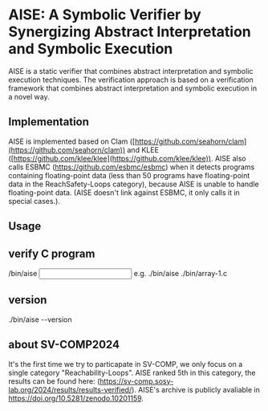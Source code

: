 # AISE: A Symbolic Verifier by Synergizing Abstract Interpretation and Symbolic Execution	

AISE is a static verifier that combines abstract interpretation and symbolic execution techniques. The verification approach is based on a verification framework that combines abstract interpretation and symbolic execution in a novel way. 

## Implementation
AISE is implemented based on Clam ([https://github.com/seahorn/clam](https://github.com/seahorn/clam)) and KLEE ([https://github.com/klee/klee](https://github.com/klee/klee)).
AISE also calls ESBMC (https://github.com/esbmc/esbmc) when it detects programs containing floating-point data (less than 50 programs have floating-point data in the ReachSafety-Loops category), because AISE is unable to handle floating-point data. (AISE doesn't link against ESBMC, it only calls it in special cases.).

## Usage

## verify C program
/bin/aise <input C file>
e.g. ./bin/aise ./bin/array-1.c
## version
./bin/aise --version 

## about SV-COMP2024
It's the first time we try to particapate in SV-COMP, we only focus on a single category "Reachability-Loops". AISE ranked 5th in this category, the results can be found here: (https://sv-comp.sosy-lab.org/2024/results/results-verified/). AISE's archive is publicly avaliable in https://doi.org/10.5281/zenodo.10201159. 
